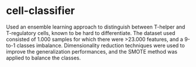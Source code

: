 # cell-classifier

Used an ensemble learning approach to distinguish between T-helper and T-regulatory cells, known to be hard to differentiate. The dataset used consisted of 1.000 samples for which there were >23.000 features, and a 9-to-1 classes imbalance. Dimensionality reduction techniques were used to improve the generalization performances, and the SMOTE method was applied to balance the classes.

